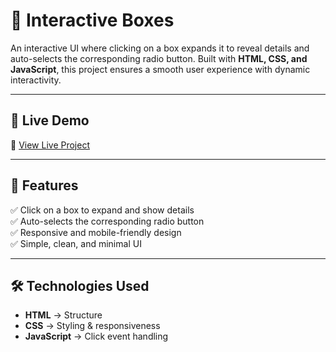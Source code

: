 # 🎯 Interactive Boxes  

An interactive UI where clicking on a box expands it to reveal details and auto-selects the corresponding radio button. Built with **HTML, CSS, and JavaScript**, this project ensures a smooth user experience with dynamic interactivity.

---

## 🚀 Live Demo  
🔗 [View Live Project](https://bqp-1270.github.io/ProveWay_Assignment/)  

---

## 📌 Features  
✅ Click on a box to expand and show details  
✅ Auto-selects the corresponding radio button  
✅ Responsive and mobile-friendly design  
✅ Simple, clean, and minimal UI  

---

## 🛠️ Technologies Used  
- **HTML** → Structure  
- **CSS** → Styling & responsiveness  
- **JavaScript** → Click event handling  
